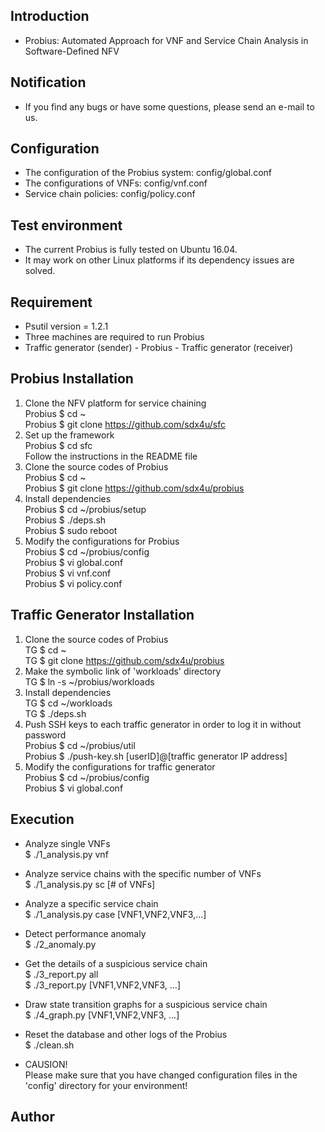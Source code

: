## Introduction
- Probius: Automated Approach for VNF and Service Chain Analysis in Software-Defined NFV  

## Notification
- If you find any bugs or have some questions, please send an e-mail to us.  

## Configuration
- The configuration of the Probius system: config/global.conf  
- The configurations of VNFs: config/vnf.conf  
- Service chain policies: config/policy.conf  

## Test environment
- The current Probius is fully tested on Ubuntu 16.04.  
- It may work on other Linux platforms if its dependency issues are solved.  

## Requirement
- Psutil version = 1.2.1  
- Three machines are required to run Probius  
- Traffic generator (sender) - Probius - Traffic generator (receiver)  

## Probius Installation
1. Clone the NFV platform for service chaining  
Probius $ cd ~  
Probius $ git clone https://github.com/sdx4u/sfc  
1. Set up the framework  
Probius $ cd sfc  
Follow the instructions in the README file  
2. Clone the source codes of Probius  
Probius $ cd ~  
Probius $ git clone https://github.com/sdx4u/probius    
3. Install dependencies  
Probius $ cd ~/probius/setup  
Probius $ ./deps.sh  
Probius $ sudo reboot  
4. Modify the configurations for Probius  
Probius $ cd ~/probius/config  
Probius $ vi global.conf  
Probius $ vi vnf.conf  
Probius $ vi policy.conf  

## Traffic Generator Installation
1. Clone the source codes of Probius  
TG $ cd ~  
TG $ git clone https://github.com/sdx4u/probius  
2. Make the symbolic link of 'workloads' directory  
TG $ ln -s ~/probius/workloads  
3. Install dependencies  
TG $ cd ~/workloads  
TG $ ./deps.sh  
4. Push SSH keys to each traffic generator in order to log it in without password  
Probius $ cd ~/probius/util  
Probius $ ./push-key.sh [userID]@[traffic generator IP address]  
5. Modify the configurations for traffic generator  
Probius $ cd ~/probius/config  
Probius $ vi global.conf  

## Execution
- Analyze single VNFs  
$ ./1\_analysis.py vnf  
- Analyze service chains with the specific number of VNFs  
$ ./1\_analysis.py sc [# of VNFs]  
- Analyze a specific service chain  
$ ./1\_analysis.py case [VNF1,VNF2,VNF3,...]  

- Detect performance anomaly  
$ ./2\_anomaly.py  

- Get the details of a suspicious service chain  
$ ./3\_report.py all  
$ ./3\_report.py [VNF1,VNF2,VNF3, ...]  

- Draw state transition graphs for a suspicious service chain  
$ ./4\_graph.py [VNF1,VNF2,VNF3, ...]  

- Reset the database and other logs of the Probius  
$ ./clean.sh  

- CAUSION!  
Please make sure that you have changed configuration files in the 'config' directory for your environment!  

## Author 
